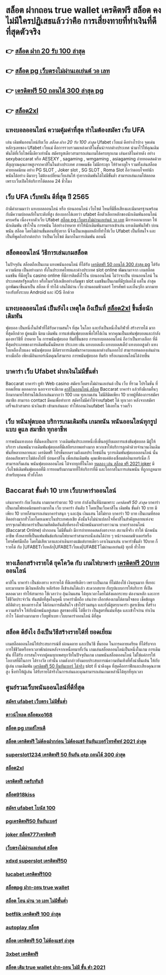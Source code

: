 # สล็อต ฝากถอน true wallet เครดิตฟรี สล็อต  คงไม่มีใครปฏิเสธแล้วว่าคือ การเสี่ยงทายที่ทำเงินที่ดีที่สุดตัวจริง

## 👉 [สล็อต ฝาก 20 รับ 100 ล่าสุด](https://www.ufaeat.com/ทางเข้ายูฟ่าเบท-ufabet/)
## 👉 [สล็อต pg เว็บตรงไม่ผ่านเอเย่นต์ วอ เลท](https://www.ufaeat.com/register/)
## 👉 [เครดิตฟรี 50 ถอนได้ 300 ล่าสุด pg](https://www.ufaeat.com/regis-ufabet-master-free/)
## 👉 [สล็อต2xl](https://www.ufaeat.com/)

##  แทงบอลออนไลน์   ความคุ้มค่าที่สุด ทำไมต้องสมัคร เว็บ UFA 

เล่น เดิมพันออนไลน์กับเว็บ   *สล็อต ฝาก 20 รับ 100 ล่าสุด* Ufabet เว็บแม่ ดีอย่างไรบ้าง จุดเด่นหลักๆเลยของ  Ufabet เว็บแม่  คือการรวบรวมแหล่งคาสิโนชั้นนำจากต่างประเทศ นำมาไว้ให้คุณเดิมพันได้ที่เว็บไซค์นี้เดียวเท่านั้น สมัครยูสเดียวสามารถเล่นเกมได้ครบทุกเกม เล่นคาสิโนค่ายดัง   อย่าง  sexybaccarat หรือ AESEXY , sagaming , wmgaming , asiagaming ถ่ายทอดสดด้วยสัญญาณคุณภาพสูงจากคาสิโนในต่างประเทศ ภาพคมชัด ไม่มีกระตุก   ให้รำคาญใจ  รวมทั้งเล่นสล็อต ค่ายยอดนิยม  อย่าง PG SLOT , Joker slot , SG SLOT , Roma Slot ถือว่าตอบโจทย์นักพนันได้อย่าง ดีมากๆ ไม่ต้องเปลี่ยนเว็บเล่นให้ ยุ่งยากเดิมพันได้ไม่มีขั้นต่ำ สามารถเล่นเกมได้ตลอดเพราะเว็บเปิดให้บริการได้ตลอด 24 ชั่วโมง


## เว็บ UFA  เว็บพนัน ดีที่สุด ปี 2565 

ถ้ามีคำถามมาว่า แทงบอลออนไลน์  หรือ  บ่อนออนไลน์  เว็บไซต์ ไหนที่มีชื่อเสียงและมีมาตรฐานพร้อมกับมีความปลอดภัยในระดับที่สูง ต้องบอกได้เลยว่า  ufabet  คือตัวเลือกหลักของนักเดิมพันออนไลน์   ครบครัน เนื่องจากตัวเว็บ Ufabet  [สล็อต pg เว็บตรงไม่ผ่านเอเย่นต์ วอ เลท](https://www.ufaeat.com/regis-ufabet-master-free/) มีการออกแบบมา ให้นักเดิมพัน เข้าใจใน การพนัน ได้อย่างง่ายดาย ทำให้นักเดิมพันสามารถเข้าเล่น แทงเดิมพันกีฬา  บ่อนพนัน สล็อต โดยไม่ผ่านขั้นตอนที่ยุ่งยาก นี่จึงเป็นเหตุผลหลักที่ทำให้เว็บ Ufabet  เป็นที่สนใจ และเป็นที่พูดถึงปากต่อปาก ว่าเป็นเว็บไซต์    ดีมากในการเดิมพัน  ตอนนี้


## สล็อตออนไลน์ วิธีการเล่นเกมสล็อต

ในปัจจุบัน  สล็อตถือเป็นเกม แทงพนันออนไลน์ ที่ได้รับ [เครดิตฟรี 50 ถอนได้ 300 ล่าสุด pg](https://www.ufaeat.com/)  ได้รับความนิยม เป็นอย่างมาก ทั้งในประเทศไทยและต่างประเทศ slot online พัฒนามาจาก  เกมสล็อต แมชชีน ที่มีอยู่ใน casino online   ที่มีการติดตั้งไว้ใน บ่อนออนไลน์ ไม่ว่าจะเป็น บ่อนออนไลน์ ในประเทศสหรัฐอเมริกา หรือในทวีปเอเชียอย่างกัมพูชา  slot  แมชชีนเป็นเกมที่มีรูปผลไม้ แต่ใน ล่าสุด ถูกพัฒนาขึ้นมาเป็น  สล็อต ที่ ทำได้ เล่นได้ผ่าน  เว็บ ผ่านคอมพิวเตอร์ โทรศัพท์  และอื่นๆอีก มากมาย  รองรับทั้งระบบ Android และ iOS อีกด้วย

##  แทงบอลออนไลน์   เป็นยังไง เหตุใด ถึงเป็นที่ [สล็อต2xl](https://www.ufaeat.com/) ขึ้นชื่อนักเดิมพัน 

ฟุตบอล  เป็นหนึ่งในกีฬาที่ได้รับความสนใจ ที่สุด ในโลก และยังเป็นหนึ่งในกีฬาที่ สร้างรายได้ มากที่สุดอีกด้วย ผู้คนมัก นิยม เดิมพัน  การแข่งขันฟุตบอลเพื่อให้ได้เงิน หากคุณเป็นแฟนฟุตบอลและกำลังมองหาวิธีที่ ง่ายดาย ใน การพนันฟุตบอล  ทีมที่ชื่นชอบ การแทงบอลออนไลน์  ถือว่าเป็นทางเลือก ที่ดีที่สุดประเภทของการเดิมพันนั้นมีหลาย ประเภท เช่น แทงบอลเต็ง แทงบอลสเต็ป แทงบอลสูงต่ำ แทงใบเหลืองใบแดง พนันฟุตบอล มีอัตราการเดิมพันราคาบอลแตกต่างกันออกไป สามารถทดลองเล่นผ่านทางมือถือ เพียงมีอินเทอร์เน็ตคุณก็สามารถ การพนันฟุตบอล ทีมรัก หรือเกมออนไลน์ได้ง่ายขึ้น


##  บาคาร่า เว็บ Ufabet  ฝากเงินไม่มีขั้นต่ำ

 Baccarat บาคาร่า   ยูฟ่า Web  casino สมัครเว็บตรงไม่ผ่านเอเย่นต์   เป็น เว็บ ที่รวม โปรโมชั่น ที่  ยอดเยี่ยม ตลอดกาล นอกจากจะมีเกม  [คาสิโนออนไลน์ สล็อต](https://www.ufaeat.com/ufabet-master-login/) Baccarat บาคาร่า  แล้วยังมีเกมอื่นๆ อีกมากมายให้ท่านได้เลือกเล่นมากกว่า 100 เกม ทุกเกมเล่น ไม่มีลิมิตเพียง 10 บาทผู้ที่ต้องการสมัครสมาชิก สามารถ  contact  มีคนเพื่อทำการ สมัครไม่มีค่าใช้จ่ายufabet ได้ ทุกเวลา  หลังจากสมัครเสร็จแล้วสามรถ นำเงินเข้า เข้ามาเล่นและ   ทำให้ถอนเงินufabet ได้เลยใน รวดเร็ว 

## เว็บ  พนันฟุตบอล บริการเกมเดิมพัน เกมพนัน พนันออนไลน์ทุกรูปแบบ  ดูแล  สมาชิก ทุกอาชีพ

การพนันแทงบอล ที่มั่นคงเป็นการ วางเดิมพันประเภทหนึ่งซึ่งขึ้นอยู่กับผลการแข่งขันฟุตบอล มีผู้ให้บริการ เล่นพนันวางเดิมพันฟุตบอลที่มีเสถียรภาพอย่างมาก พวกเขาให้บริการลูกค้าด้วยจำนวนเงินเดิมพันที่หลากหลายและ เครดิตฟรี โปรชั้นยอดรวมถึงผลประโยชน์อื่น ๆการเดิมพันฟุตบอลออนไลน์ นั้นปลอดภัยเพราะไม่ต้องไปที่ บ่อนคาสิโน เพื่อเล่นเดิมพัน คุณเพียงแค่ต้องเชื่อมต่ออินเทอร์เน็ต ก็สามารถเริ่มเล่น พนันฟุตบอลออนไลน์ ได้จากทุกที่ในโลก [ทดลอง เล่น สล็อต ฟรี 2021 joker](https://www.ufaeat.com/credit-free-50/) มีเว็บไซต์เดิมพันฟุตบอลที่มี การยอมรับมากมายที่ให้บริการที่ดี และโอกาสในการเล่นพนัน ที่ถูกกฎหมายสำหรับทุกคน ทั่วทั้งโลก

##  Baccarat ขั้นต่ำ 10 บาท เว็บบาคาร่าออนไลน์ 

 เล่นบาคาร่า  กับเว็บเล่น เกมบาคาร่าตาละ 10 บาท กำลังเป็นที่นิยมเพราะ *เครดิตฟรี 50 ล่าสุด* บาคาร่าเป็นเกมไพ่ยอดนิยมอย่างมากใน เว็บ  บาคาร่า อันดับ 1  โดยเป็นเว็บคาสิโน เดิมพัน ขั้นต่ำ 10 บาท มีเพียง 10 บาทก็สามารถเล่นบาคาร่าสนุก ๆ และลุ้น  เงินแสน  ได้ไม่ยาก บาคาร่า 10 บาท เป็นเกมที่ฮอตฮิตอย่างมากทั่วโลกโดยเฉพาะในประเทศเอเชีย ดังนั้นจึงไม่น่าแปลกใจที่คาสิโนสำคัญหลายแห่งจะบรรจุเกมไพ่บาคาร่าเป็นเกมฮิตติดอันดับที่ครองใจนักพนันมาอย่างยาวนาน บาคาร่าออนไลน์ (Baccarat Online)  ฝากถอน ไม่มีขั้นต่ำ  มีการถ่ายทอดสดส่งตรงจาก สถานที่จริง ทำให้  นักพนัน อาชีพ  ทั้งหลายที่เป็นแฟนพันธ์แท้เกมไพ่บาคาร่าสามารถนั่งเล่นได้ง่าย ๆ หน้าจอคอมพิวเตอร์หรือโทรศัพท์มือถือ โดยไม่เสียเวลาและค่าเดินทางแม้แต่บาทเดียว เอาเงินมาเล่น บาคาร่าขั้นต่ำ 10บาท ก็รวยได้ กับ |UFABETเว็บหลัก|UFABETเว็บแม่|UFABETไม่ผ่านเอเย่นต์} ทุกที่ ทั่วไทย


## ทางเลือกสร้างรายได้ ยุคโควิด กับ  เกมไพ่บาคาร่า [เครดิตฟรี 20บาท](https://www.ufaeat.com/ufabet-master-login/) ออนไลน์ 

คาสิโน บาคาร่า เป็นช่องทาง หารายได้ ที่ดีเลยทีเดียว เพราะเป็นเกม ที่ไม่ต้องใช้ เงินทุนมาก ที่เยอะแยะมากมาย มีเงินหลักสิบ หลักร้อย ก็เข้าเล่นได้เเล้ว สะดวกสบาย กับรูปแบบการให้บริการ ที่เปิด  ตลอดเวลา ทำให้สามารถ ใช้เวลาว่าง  ลุ้นเงินแสน ได้ทุกเวลาโดยไม่ส่งผลกระทบ ต่องานหลัก และการใช้ชีวิตประจำวัน  ทันสมัยที่สุดในยุคนี้  บาคาร่ามือถือ เล่นง่าย เลือกห้องเกมได้ตามใจชอบ เช็คข้อมูล สถิติต่างๆ ของตารางไพ่ ได้ก่อนการตัดสินใจ เข้าไปร่วมสนุก และยังมีสูตรบาคาร่า  สูตรเซียน   ที่สร้างความสำเร็จ ให้กับนักพนันอยู่เสมอ สูตรของที่นี่ ได้ชื่อว่า เป็นสูตรที่แม่นที่สุด และเข้าใจง่าน ทำเงินกำไร ได้อย่างมากมาย  เว็บยูฟ่าเบท เว็บบาคาร่าออนไลน์ ดีที่สุด

## สล็อต  ดียังไง ถึงเป็นวิธีสร้างรายได้ที่ ยอดเยี่ยม 

 เกมสล็อตออนไลน์ให้ประสบการณ์ที่ ผ่อนคลาย และเป็นวิธี ชั้นยอด ในการคลายเครียด ที่ได้รับจาก การใช้ชีวิตหรือหาเวลาพักผ่อนหลังจากเหนื่อยมาทั้งวัน  เกมเล่นสล็อตออนไลน์เป็นหนึ่งในเกม การเดิมพัน ที่ได้รับ การสนใจจากผู้คนทุกเพศทุกวัยในปัจจุบันเกม เกมพนันสล็อตออนไลน์  ไม่ใช่แค่การให้โอกาสที่ดีในการ ได้รางวัล เท่านั้น เกมดังกล่าวยังมอบประสบการณ์ความบันเทิงที่ทั้งน่าตื่นเต้น ให้กับผู้เล่น  เกมเดิมพัน [เครดิตฟรี 50 ยืนยันเบอร์ ได้จริง](https://www.ufaeat.com/regis-ufabet-master-free/)  slot ที่ น่าดึงดูด ที่สุดคือกราฟิกและเสียงคุณภาพสูง ซึ่งทำให้ผู้เล่น ได้รับรายได้จริงในการเล่นและคุณสามารถเล่นเกมเหล่านี้ได้ทุกที่ทุกเวลา 


## ศูนย์รวมเว็บพนันออนไลน์ที่ดีที่สุด

### [สมัคร ufabet เว็บตรง ไม่มีขั้นต่ำ](https://atom.io/themes/ทางเข้า%20ufabet%20ใหม่ล่าสุด%20bet888%20เครดิตฟรี%20008%20สล็อต%20สมัครฟรี%20ฟรีเครดิต%20100%)
### [ดาวน์โหลด สล็อตxo168](https://atom.io/themes/ทางเข้า%20ufabet%20ใหม่ล่าสุด%20รวม%20superslot%20เครดิตฟรี%2050%20ล่าสุด%20008%20สล็อต%20สมัครฟรี%20ฟรีเครดิต%20100%)
### [สล็อต pg เกมส์ไหนดี](https://atom.io/themes/ทางเข้า%20ufabet%20ใหม่ล่าสุด%20true%20wallet%20สล็อต%20ฝาก%2010%20ได้%20100%20008%20สล็อต%20สมัครฟรี%20ฟรีเครดิต%20100%)
### [สล็อต เครดิตฟรี ไม่ต้องฝากก่อน ไม่ต้องแชร์ ยืนยันเบอร์โทรศัพท์ 2021 ล่าสุด](https://atom.io/themes/ทางเข้า%20ufabet%20ใหม่ล่าสุด%20สล็อต%20ทดลองเล่นฟรี%20ถอนได้%202021%20008%20สล็อต%20สมัครฟรี%20ฟรีเครดิต%20100%)
### [superslot1234 เครดิตฟรี 50 ยืนยัน otp ถอนได้ 300 ล่าสุด](https://atom.io/themes/ทางเข้า%20ufabet%20ใหม่ล่าสุด%20สล็อต%20เว็บตรง%20ยุโรป%20008%20สล็อต%20สมัครฟรี%20ฟรีเครดิต%20100%)
### [สล็อต2xl](https://atom.io/themes/ทางเข้า%20ufabet%20ใหม่ล่าสุด%20เว็บ%20สล็อต%20m98%20008%20สล็อต%20สมัครฟรี%20ฟรีเครดิต%20100%)
### [เครดิตฟรี กดรับทันที](https://atom.io/themes/ทางเข้า%20ufabet%20ใหม่ล่าสุด%20สล็อต123%20joker%20008%20สล็อต%20สมัครฟรี%20ฟรีเครดิต%20100%)
### [สล็อต918kiss](https://atom.io/themes/ทางเข้า%20ufabet%20ใหม่ล่าสุด%20สล็อตxo5%20008%20สล็อต%20สมัครฟรี%20ฟรีเครดิต%20100%)
### [สมัคร ufabet โบนัส 100](https://atom.io/themes/ทางเข้า%20ufabet%20ใหม่ล่าสุด%20เว็บ%20เครดิตฟรี%20ยืนยันเบอร์ล่าสุด%202021%20ออนไลน์%20008%20สล็อต%20สมัครฟรี%20ฟรีเครดิต%20100%)
### [pgเครดิตฟรี50 ยืนยันเบอร์](https://atom.io/themes/ทางเข้า%20ufabet%20ใหม่ล่าสุด%20รวม%20เว็บ%20เครดิตฟรี%20กดรับเอง%20008%20สล็อต%20สมัครฟรี%20ฟรีเครดิต%20100%)
### [joker สล็อต777เครดิตฟรี](https://atom.io/themes/ทางเข้า%20ufabet%20ใหม่ล่าสุด%20สล็อต%20ค่าย%20jili%20008%20สล็อต%20สมัครฟรี%20ฟรีเครดิต%20100%)
### [เว็บตรงไม่ผ่านเอเย่นต์ สล็อต](https://atom.io/themes/ทางเข้า%20ufabet%20ใหม่ล่าสุด%20สล็อต54%20008%20สล็อต%20สมัครฟรี%20ฟรีเครดิต%20100%)
### [xdxd superslot เครดิตฟรี50](https://atom.io/themes/ทางเข้า%20ufabet%20ใหม่ล่าสุด%2038tha%20สล็อต%20008%20สล็อต%20สมัครฟรี%20ฟรีเครดิต%20100%)
### [lucabet เครดิตฟรี100](https://atom.io/themes/ทางเข้า%20ufabet%20ใหม่ล่าสุด%20สล็อต%20pg%20ทดลองเล่น%20008%20สล็อต%20สมัครฟรี%20ฟรีเครดิต%20100%)
### [สล็อตpg ฝาก-ถอน true wallet](https://atom.io/themes/ทางเข้า%20ufabet%20ใหม่ล่าสุด%20สล็อต%20pg%20ฝากถอน%20ไม่มี%20ขั้นต่ำ%20แตกง่าย%20008%20สล็อต%20สมัครฟรี%20ฟรีเครดิต%20100%)
### [สล็อต โอน ผ่าน วอ เลท ไม่มีขั้นต่ำ](https://atom.io/themes/ทางเข้า%20ufabet%20ใหม่ล่าสุด%20super%20slot%20เครดิตฟรี%2050%20บาท%20008%20สล็อต%20สมัครฟรี%20ฟรีเครดิต%20100%)
### [betflik เครดิตฟรี 100 ล่าสุด](https://atom.io/themes/ทางเข้า%20ufabet%20ใหม่ล่าสุด%20นินจา%20สล็อต%20008%20สล็อต%20สมัครฟรี%20ฟรีเครดิต%20100%)
### [autoplay สล็อต](https://atom.io/themes/ทางเข้า%20ufabet%20ใหม่ล่าสุด%20สล็อต%20168%20โอน%20ผ่าน%20วอ%20เลท%20ไม่มี%20ขั้น%20ต่ํา%20008%20สล็อต%20สมัครฟรี%20ฟรีเครดิต%20100%)
### [สล็อต เครดิตฟรี 50 ไม่ต้องแชร์ ล่าสุด](https://atom.io/themes/ทางเข้า%20ufabet%20ใหม่ล่าสุด%20bkk%20สล็อต%20008%20สล็อต%20สมัครฟรี%20ฟรีเครดิต%20100%)
### [3xbet เครดิตฟรี](https://atom.io/themes/ทางเข้า%20ufabet%20ใหม่ล่าสุด%20สล็อต%20pg%20เว็บตรง%20ไม่ผ่านเอเย่นต์ฝากถอนไม่มีขั้นต่ํา%20008%20สล็อต%20สมัครฟรี%20ฟรีเครดิต%20100%)
### [สล็อต เติม true wallet ฝาก-ถอน ไม่มี ขั้น ต่ํา 2021](https://atom.io/themes/ทางเข้า%20ufabet%20ใหม่ล่าสุด%20super%20slot%20เครดิตฟรี%2050%20บาท%20008%20สล็อต%20สมัครฟรี%20ฟรีเครดิต%20100%)